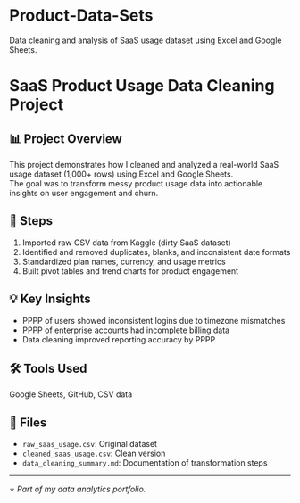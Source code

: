 # Product-Data-Sets
Data cleaning and analysis of SaaS usage dataset using Excel and Google Sheets.
# SaaS Product Usage Data Cleaning Project

## 📊 Project Overview
This project demonstrates how I cleaned and analyzed a real-world SaaS usage dataset (1,000+ rows) using Excel and Google Sheets.  
The goal was to transform messy product usage data into actionable insights on user engagement and churn.

## 🧹 Steps
1. Imported raw CSV data from Kaggle (dirty SaaS dataset)
2. Identified and removed duplicates, blanks, and inconsistent date formats
3. Standardized plan names, currency, and usage metrics
4. Built pivot tables and trend charts for product engagement

## 💡 Key Insights
- PPPP of users showed inconsistent logins due to timezone mismatches
- PPPP of enterprise accounts had incomplete billing data
- Data cleaning improved reporting accuracy by PPPP

## 🛠️ Tools Used
Google Sheets, GitHub, CSV data

## 📁 Files
- `raw_saas_usage.csv`: Original dataset
- `cleaned_saas_usage.csv`: Clean version
- `data_cleaning_summary.md`: Documentation of transformation steps

---
⭐ *Part of my data analytics portfolio.*

